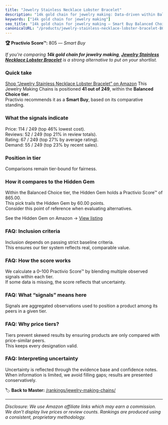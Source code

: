 ```yaml
---
title: "Jewelry Stainless Necklace Lobster Bracelet"
description: "14k gold chain for jewelry making: Data-driven within Balanced Choice ranking using the Practivio Score™. Positioned by quality, value, demand, findability, mo…"
keywords: ["14k gold chain for jewelry making"]
seo_title: "14k gold chain for jewelry making — Smart Buy Balanced Choice (2025)"
canonicalURL: "/products/jewelry-stainless-necklace-lobster-bracelet-B0BFQYTLK6/"
---
```


**🏆 Practivio Score™:** 805 — _Smart Buy_


*If you're comparing **14k gold chain for jewelry making**, **[Jewelry Stainless Necklace Lobster Bracelet](https://www.amazon.com/dp/B0BFQYTLK6?tag=practivio-20)** is a strong alternative to put on your shortlist.*
### Quick take
[Shop “Jewelry Stainless Necklace Lobster Bracelet” on Amazon](https://www.amazon.com/dp/B0BFQYTLK6?tag=practivio-20)
This Jewelry Making Chains is positioned **41 out of 249**, within the **Balanced Choice tier**.  
Practivio recommends it as a **Smart Buy**, based on its comparative standing.

### What the signals indicate
Price: 114 / 249 (top 46% lowest cost).  
Reviews: 52 / 249 (top 21% in review totals).  
Rating: 67 / 249 (top 27% by average rating).  
Demand: 55 / 249 (top 23% by recent sales).

### Position in tier
Comparisons remain tier-bound for fairness.

### How it compares to the Hidden Gem
Within the Balanced Choice tier, the Hidden Gem holds a Practivio Score™ of 865.00.  
This pick trails the Hidden Gem by 60.00 points.  
Consider this point of reference when evaluating alternatives.  

See the Hidden Gem on Amazon → [View listing](https://www.amazon.com/dp/B079JW6C7Y?tag=practivio-20)

### FAQ: Inclusion criteria
Inclusion depends on passing strict baseline criteria.  
This ensures our tier system reflects real, comparable value.

### FAQ: How the score works
We calculate a 0–100 Practivio Score™ by blending multiple observed signals within each tier.  
If some data is missing, the score reflects that uncertainty.

### FAQ: What “signals” means here
Signals are aggregated observations used to position a product among its peers in a given tier.

### FAQ: Why price tiers?
Tiers prevent skewed results by ensuring products are only compared with price-similar peers.  
This keeps every designation valid.

### FAQ: Interpreting uncertainty
Uncertainty is reflected through the evidence base and confidence notes.  
When information is limited, we avoid filling gaps; results are presented conservatively.


🏷️ **Back to Master:** [/rankings/jewelry-making-chains/](/rankings/jewelry-making-chains/)

---
_Disclosure: We use Amazon affiliate links which may earn a commission. We don’t display live prices or review counts. Rankings are produced using a consistent, proprietary methodology._
